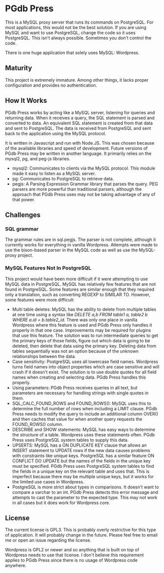 # PGdb Press
This is a MySQL proxy server that runs its commands on PostgreSQL. For most applications, this would not be the best solution. If you are using MySQL and want to use PostgreSQL, change the code so it uses PostgreSQL. This isn't always possible. Sometimes you don't control the code.

There is one huge application that solely uses MySQL: Wordpress.

## Maturity
This project is extremely immature. Among other things, it lacks proper configuration and provides no authentication.

## How It Works
PGdb Press works by acting like a MySQL server, listening for queries and returning data. When it receives a query, the SQL statement is parsed and converted to data. An equivalent SQL statement is created from that data and sent to PostgreSQL. The data is received from PostgreSQL and sent back to the application using the MySQL protocol.

It is written in Javascript and run with Node.JS. This was chosen because of the available libraries and speed of development. Future versions of PGdb Press may be written in another language. It primarily relies on the mysql2, pg, and peg-js libraries.
- mysql2: Communicates to clients via the MySQL protocol. This module made it easy to listen as a MySQL server.
- pg: Communicates to PostgreSQL to retrieve data.
- pegjs: A Parsing Expression Grammar library that parses the query. PEG parsers are more powerful than traditional parsers, although the approach that PGdb Press uses may not be taking advantage of any of that power.

## Challenges

### SQL grammar
The grammar rules are in sql.pegjs. The parser is not complete, although it currently works for everything in vanilla Wordpress. Attempts were made to use the bison-based parser in the MySQL code as well as use the MySQL-proxy project.

### MySQL Features Not In PostgreSQL
This project would have been more difficult if it were attempting to use MySQL data in PostgreSQL. MySQL has relatively few features that are not found in PostgreSQL. Some features are similar enough that they required only a translation, such as converting REGEXP to SIMILAR TO. However, some features were more difficult:
- Multi table deletes: MySQL has the ability to delete from multiple tables at one time using a syntax like _DELETE a,b FROM table1 a, table2 b WHERE a._id_ = b.table2_id_. There was only one place in vanilla Wordpress where this feature is used and PGdb Press only handles it properly in that one case. Improvements may be required for plugins that use this feature. The solution was to run intermediate queries to get the primary keys of those fields, figure out which data is going to be deleted, then delete that data using the primary key. Deleting data from tables sequentially was not an option because of the unknown relationships between the data.
- Case sensitivity: PostgreSQL uses all lowercase field names. Wordpress turns field names into object properties which are case sensitive and will crash if it doesn't exist. The solution is to use double quotes for all field names when creating and selecting data. PGdb Press handles this properly.
- Using parameters: PGdb Press receives queries in all text, but parameters are necessary for handling strings with single quotes in them.
- SQL_CALC_FOUND_ROWS and FOUND_ROWS(): MySQL uses this to determine the full number of rows when including a LIMIT clause. PGdb Press needs to modify the query to include an additional column OVER() and then caches that value for when another query requests the FOUND_ROWS() column.
- DESCRIBE and SHOW statements: MySQL has easy ways to determine the structure of a table. Wordpress uses these statements often. PGdb Press uses PostgreSQL system tables to supply this data.
- UPSERTS: MySQL has a ON DUPLICATE KEY clause that allows an INSERT statement to UPDATE rows if the new data causes problems with constraints like unique keys. PostgreSQL has a similar feature ON CONFLICT DO UPDATE but the names of the fields in the unique key must be specified. PGdb Press uses PostgreSQL system tables to find the fields in a unique key on the relevant table and uses that. This is imperfect because there may be multiple unique keys, but it works for the limited use cases in Wordpress.
- PostgreSQL is more strict about types in comparisons. It doesn't want to compare a varchar to an int. PGdb Press detects this error message and attempts to cast the parameter to the expected type. This may not work in all cases but it does work for Wordpress core.

## License
The current license is GPL3. This is probably overly restrictive for this type of application. It will probably change in the future. Please feel free to email me or open an issue regarding the license.

Wordpress is GPL2 or newer and so anything that is built on top of Wordpress needs to use that license. I don't believe this requirement applies to PGdb Press since there is no usage of Wordpress code anywhere.
